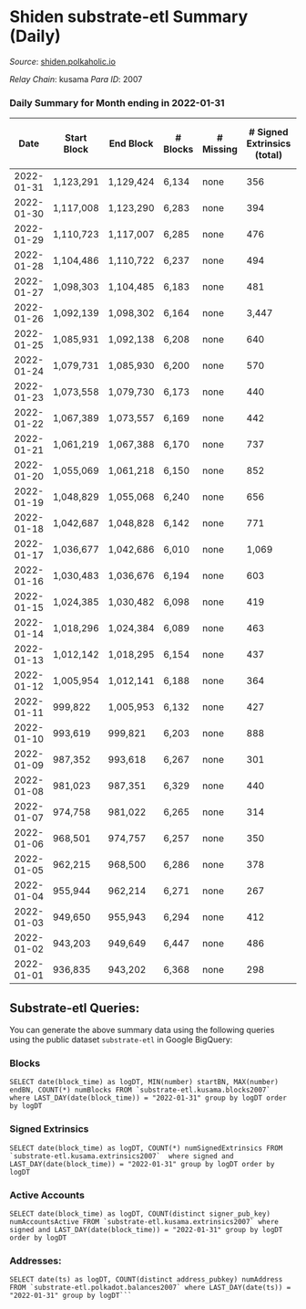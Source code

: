 # Shiden substrate-etl Summary (Daily)

_Source_: [shiden.polkaholic.io](https://shiden.polkaholic.io)

*Relay Chain*: kusama
*Para ID*: 2007



### Daily Summary for Month ending in 2022-01-31


| Date | Start Block | End Block | # Blocks | # Missing | # Signed Extrinsics (total) | # Active Accounts | # Addresses with Balances | # Events | # Transfers | # XCM Transfers In | # XCM Transfers Out |
| ---- | ----------- | --------- | -------- | --------- | --------------------------- | ----------------- | ------------------------- | -------- | ----------- | ------------------ | ------------------- |
| 2022-01-31 | 1,123,291 | 1,129,424 | 6,134 | none  | 356 | 177 | 41,991 | 85,218 | 7,650 ($386,586.53) |   |   |
| 2022-01-30 | 1,117,008 | 1,123,290 | 6,283 | none  | 394 | 149 |  | 65,285 | 7,203 ($243,394.86) |   |   |
| 2022-01-29 | 1,110,723 | 1,117,007 | 6,285 | none  | 476 | 209 |  | 92,394 | 7,932 ($401,338.54) |   |   |
| 2022-01-28 | 1,104,486 | 1,110,722 | 6,237 | none  | 494 | 212 |  | 87,642 | 8,088 ($680,164.54) |   |   |
| 2022-01-27 | 1,098,303 | 1,104,485 | 6,183 | none  | 481 | 216 |  | 75,868 | 8,695 ($340,893.93) |   |   |
| 2022-01-26 | 1,092,139 | 1,098,302 | 6,164 | none  | 3,447 | 846 |  | 221,366 | 24,227 ($846,265.70) |   |   |
| 2022-01-25 | 1,085,931 | 1,092,138 | 6,208 | none  | 640 | 273 |  | 69,858 | 7,014 ($1,585,882.87) |   |   |
| 2022-01-24 | 1,079,731 | 1,085,930 | 6,200 | none  | 570 | 231 |  | 87,369 | 7,094 ($12,346,469.69) |   |   |
| 2022-01-23 | 1,073,558 | 1,079,730 | 6,173 | none  | 440 | 207 |  | 73,744 | 6,839 ($374,782.60) |   |   |
| 2022-01-22 | 1,067,389 | 1,073,557 | 6,169 | none  | 442 | 201 |  | 82,469 | 7,109 ($605,171.65) |   |   |
| 2022-01-21 | 1,061,219 | 1,067,388 | 6,170 | none  | 737 | 291 |  | 87,545 | 7,229 ($1,160,955.50) |   |   |
| 2022-01-20 | 1,055,069 | 1,061,218 | 6,150 | none  | 852 | 416 |  | 70,563 | 6,710 ($242,249.86) |   |   |
| 2022-01-19 | 1,048,829 | 1,055,068 | 6,240 | none  | 656 | 294 |  | 60,228 | 6,669 ($556,412.42) |   |   |
| 2022-01-18 | 1,042,687 | 1,048,828 | 6,142 | none  | 771 | 353 |  | 65,609 | 6,827 ($1,551,317.77) |   |   |
| 2022-01-17 | 1,036,677 | 1,042,686 | 6,010 | none  | 1,069 | 450 |  | 106,744 | 7,459 ($1,811,820.82) |   |   |
| 2022-01-16 | 1,030,483 | 1,036,676 | 6,194 | none  | 603 | 300 |  | 62,456 | 6,808 ($472,452.52) |   |   |
| 2022-01-15 | 1,024,385 | 1,030,482 | 6,098 | none  | 419 | 188 |  | 63,099 | 6,676 ($378,561.08) |   |   |
| 2022-01-14 | 1,018,296 | 1,024,384 | 6,089 | none  | 463 | 204 |  | 74,551 | 6,792 ($1,171,112.73) |   |   |
| 2022-01-13 | 1,012,142 | 1,018,295 | 6,154 | none  | 437 | 199 |  | 59,101 | 6,581 ($623,959.49) |   |   |
| 2022-01-12 | 1,005,954 | 1,012,141 | 6,188 | none  | 364 | 217 |  | 66,559 | 6,736 ($395,032.27) |   |   |
| 2022-01-11 | 999,822 | 1,005,953 | 6,132 | none  | 427 | 198 |  | 66,355 | 6,747 ($157,916.12) |   |   |
| 2022-01-10 | 993,619 | 999,821 | 6,203 | none  | 888 | 172 |  | 66,792 | 7,191 ($928,486.20) |   |   |
| 2022-01-09 | 987,352 | 993,618 | 6,267 | none  | 301 | 154 |  | 61,677 | 6,809 ($250,701.26) |   |   |
| 2022-01-08 | 981,023 | 987,351 | 6,329 | none  | 440 | 315 |  | 56,906 | 6,871 ($1,446,670.23) |   |   |
| 2022-01-07 | 974,758 | 981,022 | 6,265 | none  | 314 | 139 |  | 65,190 | 6,804 ($151,473.15) |   |   |
| 2022-01-06 | 968,501 | 974,757 | 6,257 | none  | 350 | 165 |  | 75,188 | 6,867 ($362,840.17) |   |   |
| 2022-01-05 | 962,215 | 968,500 | 6,286 | none  | 378 | 187 |  | 65,063 | 6,770 ($346,209.96) |   |   |
| 2022-01-04 | 955,944 | 962,214 | 6,271 | none  | 267 | 153 |  | 66,725 | 6,685 ($174,519.28) |   |   |
| 2022-01-03 | 949,650 | 955,943 | 6,294 | none  | 412 | 183 |  | 61,315 | 6,815 ($278,926.89) |   |   |
| 2022-01-02 | 943,203 | 949,649 | 6,447 | none  | 486 | 186 |  | 78,173 | 7,331 ($579,017.23) |   |   |
| 2022-01-01 | 936,835 | 943,202 | 6,368 | none  | 298 | 125 |  | 68,756 | 6,927 ($162,057.73) |   |   |

## Substrate-etl Queries:
You can generate the above summary data using the following queries using the public dataset `substrate-etl` in Google BigQuery:


### Blocks
```
SELECT date(block_time) as logDT, MIN(number) startBN, MAX(number) endBN, COUNT(*) numBlocks FROM `substrate-etl.kusama.blocks2007`  where LAST_DAY(date(block_time)) = "2022-01-31" group by logDT order by logDT
```


### Signed Extrinsics
```
SELECT date(block_time) as logDT, COUNT(*) numSignedExtrinsics FROM `substrate-etl.kusama.extrinsics2007`  where signed and LAST_DAY(date(block_time)) = "2022-01-31" group by logDT order by logDT
```


### Active Accounts
```
SELECT date(block_time) as logDT, COUNT(distinct signer_pub_key) numAccountsActive FROM `substrate-etl.kusama.extrinsics2007` where signed and LAST_DAY(date(block_time)) = "2022-01-31" group by logDT order by logDT
```


### Addresses:
```
SELECT date(ts) as logDT, COUNT(distinct address_pubkey) numAddress FROM `substrate-etl.polkadot.balances2007` where LAST_DAY(date(ts)) = "2022-01-31" group by logDT```

